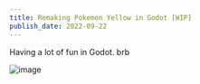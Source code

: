 ```yaml
---
title: Remaking Pokemon Yellow in Godot [WIP]
publish_date: 2022-09-22
---
```


Having a lot of fun in Godot. brb

![image](https://user-images.githubusercontent.com/44316926/191697516-737d9f3d-79cc-402b-bb14-6046ea4c4528.png)

